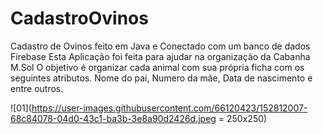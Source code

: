 # CadastroOvinos
Cadastro de Ovinos feito em Java e Conectado com um banco de dados Firebase
Esta Aplicação foi feita para ajudar na organização da Cabanha M.Sol
O objetivo é organizar cada animal com sua própria ficha com os seguintes atributos.
Nome do pai, Numero da mãe, Data de nascimento e entre outros.

![01](https://user-images.githubusercontent.com/66120423/152812007-68c84078-04d0-43c1-ba3b-3e8a90d2426d.jpeg = 250x250)
